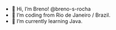 - 👋 Hi, I’m Breno! @breno-s-rocha
- 👀 I’m coding from Rio de Janeiro / Brazil.
- 🌱 I’m currently learning Java.

<!---
breno-s-rocha/breno-s-rocha is a ✨ special ✨ repository because its `README.md` (this file) appears on your GitHub profile.
You can click the Preview link to take a look at your changes.
--->
